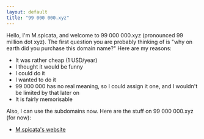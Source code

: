 ```yaml
---
layout: default
title: "99 000 000.xyz"
---
```


Hello, I'm M.spicata, and welcome to 99 000 000.xyz (pronounced 99 million dot xyz). The first question you are probably thinking of is "why on earth did you purchase this domain name?" Here are my reasons:

- It was rather cheap (1 USD/year)
- I thought it would be funny
- I could do it
- I wanted to do it
- 99 000 000 has no real meaning, so I could assign it one, and I wouldn't be limited by that later on
- It is fairly memorisable

Also, I can use the subdomains now. Here are the stuff on 99 000 000.xyz (for now):

- [M.spicata's website](https://spicata.99000000.xyz/)
